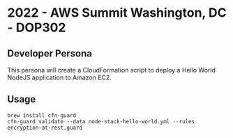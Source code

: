 # 2022 - AWS Summit Washington, DC - DOP302

## Developer Persona

This persona will create a CloudFormation script to deploy a Hello World NodeJS application to Amazon EC2.

## Usage

```
brew install cfn-guard
cfn-guard validate --data node-stack-hello-world.yml --rules encryption-at-rest.guard

```